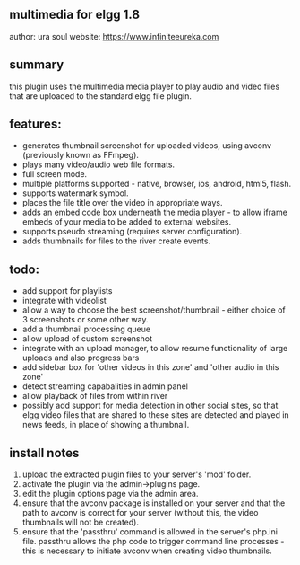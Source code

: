 multimedia for elgg 1.8
-----------------------

author: ura soul
website: https://www.infiniteeureka.com

summary
-------

this plugin uses the multimedia media player to play audio and video files that are uploaded to the standard elgg file plugin.

features:
--------

* generates thumbnail screenshot for uploaded videos, using avconv (previously known as FFmpeg).
* plays many video/audio web file formats.
* full screen mode.
* multiple platforms supported - native, browser, ios, android, html5, flash.
* supports watermark symbol.
* places the file title over the video in appropriate ways.
* adds an embed code box underneath the media player - to allow iframe embeds of your media to be added to external websites.
* supports pseudo streaming (requires server configuration). 
* adds thumbnails for files to the river create events.

todo:
-----

* add support for playlists
* integrate with videolist
* allow a way to choose the best screenshot/thumbnail - either choice of 3 screenshots or some other way.
* add a thumbnail processing queue
* allow upload of custom screenshot
* integrate with an upload manager, to allow resume functionality of large uploads and also progress bars
* add sidebar box for 'other videos in this zone' and 'other audio in this zone'
* detect streaming capabalities in admin panel
* allow playback of files from within river
* possibly add support for media detection in other social sites, so that elgg video files that are shared to these sites are detected and played in news feeds, in place of showing a thumbnail.


install notes
-------------

1. upload the extracted plugin files to your server's 'mod' folder.
2. activate the plugin via the admin->plugins page.
3. edit the plugin options page via the admin area. 
4. ensure that the avconv package is installed on your server and that the path to avconv is correct for your server (without this, the video thumbnails will not be created).
5. ensure that the 'passthru' command is allowed in the server's php.ini file. passthru allows the php code to trigger command line processes - this is necessary to initiate avconv when creating video thumbnails.

